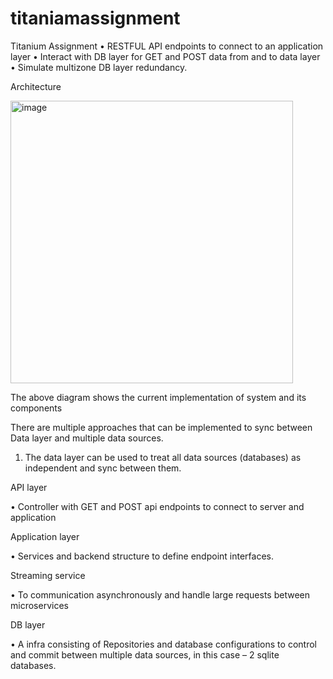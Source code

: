 # titaniamassignment

Titanium Assignment
•	RESTFUL API endpoints to connect to an application layer
•	Interact with DB layer for GET and POST data from and to data layer
•	Simulate multizone DB layer redundancy.

Architecture

<img width="452" alt="image" src="https://user-images.githubusercontent.com/12032640/194120576-c8666c6d-4796-4cf2-8e39-cd0e6df24452.png">
 

The above diagram shows the current implementation of system and its components

There are multiple approaches that can be implemented to sync between Data layer and multiple data sources.
1.	The data layer can be used to treat all data sources (databases) as independent and sync between them.


API layer

•	Controller with GET and POST api endpoints to connect to server and application

Application layer

•	Services and backend structure to define endpoint interfaces.

Streaming service

•	To communication asynchronously and handle large requests between microservices

DB layer

•	A infra consisting of Repositories and database configurations to control and commit between multiple data sources, in this case – 2 sqlite databases.
